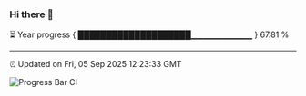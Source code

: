 ### Hi there 👋

⏳ Year progress { ████████████████████▁▁▁▁▁▁▁▁▁▁ } 67.81 %

---

⏰ Updated on Fri, 05 Sep 2025 12:23:33 GMT

![Progress Bar CI](https://github.com/code-lakshay/GitHub-Actions-Demo/workflows/Progress%20Bar%20CI/badge.svg)
